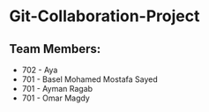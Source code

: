 # Git-Collaboration-Project

## Team Members:
- 702 - Aya
- 701 - Basel Mohamed Mostafa Sayed
- 701 - Ayman Ragab
- 701 - Omar Magdy
